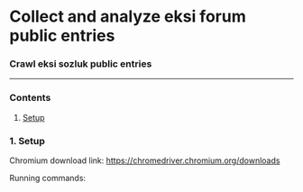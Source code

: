# Collect and analyze eksi forum public entries

### Crawl eksi sozluk public entries 


***

### Contents

1. [Setup](#setup)


### 1. Setup

Chromium download link:
https://chromedriver.chromium.org/downloads

Running commands:

